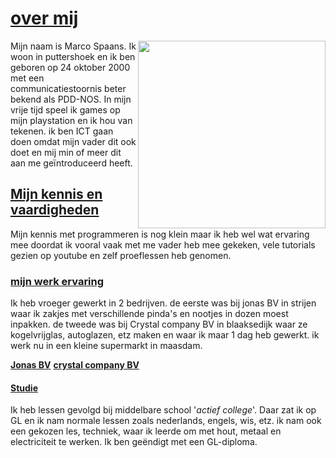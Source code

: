 <!DOCTYPE html>

<html>
  <head>
    <link rel="stylesheet" href="overmij.css">
    <title>Wie ben ik?</title>
    <meta charset="iso-8859-8">
  </head>
  <body>
    <h1><ins>over mij</ins></h1>
    <p><img src="images/IMG_0447.jpg" width="300" height="300" align="right">Mijn naam is Marco Spaans. Ik woon in puttershoek en ik ben geboren op 24 oktober 2000 met een communicatiestoornis beter bekend als PDD-NOS. In mijn vrije tijd speel ik games op mijn playstation en ik hou van tekenen. ik ben ICT gaan doen omdat mijn vader dit ook doet en mij min of meer dit aan me ge&#239;ntroduceerd heeft.</p>
    <h2><ins>Mijn kennis en vaardigheden</ins></h2>
    <p>Mijn kennis met programmeren is nog klein maar ik heb wel wat ervaring mee doordat ik vooral vaak met me vader heb mee gekeken, vele tutorials gezien op youtube en zelf proeflessen heb genomen. </p>
    <h3><ins>mijn werk ervaring</ins></h3>
    <p>Ik heb vroeger gewerkt in 2 bedrijven. de eerste was bij jonas BV in strijen waar ik zakjes met verschillende pinda's en nootjes in dozen moest inpakken. de tweede was bij Crystal company BV in blaaksedijk waar ze kogelvrijglas, autoglazen, etz maken en waar ik maar 1 dag heb gewerkt. ik werk nu in een kleine supermarkt in maasdam.</p>
    <a href="http://www.jonasbv.nl/" target="_blank"><b>Jonas BV</b></a>
    <a href="http://www.crystalcompany.nl/http://www.crystalcompany.nl/" target="_blank"><b>crystal company BV</b></a>
    <h4><ins>Studie</ins></h4>
    <p>Ik heb lessen gevolgd bij middelbare school '<i>actief college</i>'. Daar zat ik op GL en ik nam normale lessen zoals nederlands, engels, wis, etz. ik nam ook een gekozen les, techniek, waar ik leerde om met hout, metaal en electriciteit te werken. Ik ben ge&#235;ndigt met een GL-diploma.</p>
  </body>
</html>
